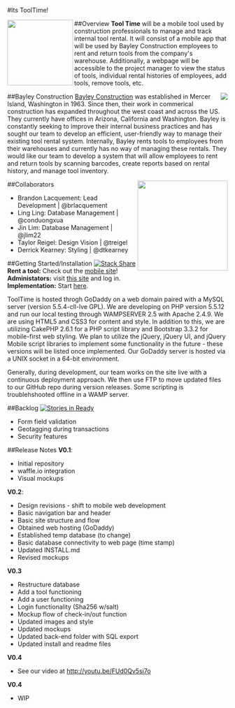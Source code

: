 #Its ToolTime!

##Overview
<img src="https://cloud.githubusercontent.com/assets/10656205/5954551/18c3b36e-a756-11e4-935a-142740884fa6.jpg" height=150 align="left"> **Tool Time** will be a mobile tool used by construction professionals to manage and track internal tool rental. It will consist of a mobile app that will be used by Bayley Construction employees to rent and return tools from the company's warehouse. Additionally, a webpage will be accessible to the project manager to view the status of tools, individual rental histories of employees, add tools, remove tools, etc. 

##Bayley Construction
<img src="https://cloud.githubusercontent.com/assets/10656205/5953845/77b862d4-a74c-11e4-8401-9cfba243d58b.png" align="right">
[Bayley Construction](http://www.bayley.net/) was established in Mercer Island, Washington in 1963. Since then, their work in commerical construction has expanded throughout the west coast and across the US. They currently have offices in Arizona, California and Washington. Bayley is constantly seeking to improve their internal business practices and has sought our team to develop an efficient, user-friendly way to manage their existing tool rental system. Internally, Bayley rents tools to employees from their warehouses and currently has no way of managing these rentals. They would like our team to develop a system that will allow employees to rent and return tools by scanning barcodes, create reports based on rental history, and manage tool inventory. 

##Collaborators
<img src="https://cloud.githubusercontent.com/assets/10656205/5954367/a5317e24-a753-11e4-96c4-29c001a64856.png" height=206 align="right">
* Brandon Lacquement: Lead Development | @brlacquement
* Ling Ling: Database Management | @conduongxua
* Jin Lim: Database Management | @jlim22
* Taylor Reigel: Design Vision | @treigel
* Derrick Kearney: Styling | @dtkearney

##Getting Started/Installation [![Stack Share](http://img.shields.io/badge/tech-stack-0690fa.svg?style=flat)](http://stackshare.io/brlacquement/tooltime)
**Rent a tool:** Check out the [mobile site](http://www.bayleytools.net)!   
**Administators:** visit [this site](http://www.bayleytools.net) and log in.   
**Implementation:** Start [here](https://github.com/asu-cis-capstone/tooltime/blob/master/INSTALL.md).

ToolTime is hosted throgh GoDaddy on a web domain paired with a MySQL server (version 5.5.4-cll-lve GPL). We are developing on PHP version 5.5.12 and run our local testing through WAMPSERVER 2.5 with Apache 2.4.9. We are using HTML5 and CSS3 for content and style. In addition to this, we are utilizing CakePHP 2.6.1 for a PHP script library and Bootstrap 3.3.2 for mobile-first web styling. We plan to utilize the jQuery, jQuery UI, and jQuery Mobile script libraries to implement some functionality in the future - these versions will be listed once implemented. Our GoDaddy server is hosted via a UNIX socket in a 64-bit environment. 

Generally, during development, our team works on the site live with a continuous deployment approach. We then use FTP to move updated files to our GitHub repo during version releases. Some scripting is troublehshooted offline in a WAMP server.

##Backlog [![Stories in Ready](https://badge.waffle.io/asu-cis-capstone/tooltime.svg?label=ready&title=Ready)](http://waffle.io/asu-cis-capstone/tooltime)
- Form field validation
- Geotagging during transactions
- Security features

##Release Notes
**V0.1**:   
* Initial repository 
* waffle.io integration 
* Visual mockups

**V0.2**:
* Design revisions - shift to mobile web development
* Basic navigation bar and header
* Basic site structure and flow
* Obtained web hosting (GoDaddy)
* Established temp database (to change)
* Basic database connectivity to web page (time stamp)
* Updated INSTALL.md
* Revised mockups

**V0.3**
* Restructure database
* Add a tool functioning
* Add a user functioning
* Login functionality (Sha256 w/salt)
* Mockup flow of check-in/out function
* Updated images and style
* Updated mockups
* Updated back-end folder with SQL export
* Updated install and readme files

**V0.4**
* See our video at http://youtu.be/FUd0Qv5si7o

**V0.4**
* WIP
